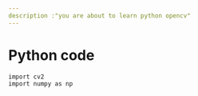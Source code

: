 ```yaml
---
description :"you are about to learn python opencv"
---
```

# Python code
```
import cv2
import numpy as np

```

